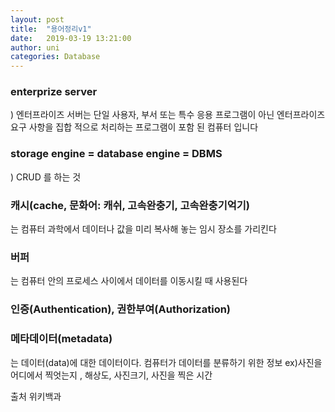 ```yaml
---
layout: post
title:  "용어정리v1"
date:   2019-03-19 13:21:00
author: uni
categories: Database
---
```


<h3>enterprize server</h3> ) 엔터프라이즈 서버는 단일 사용자, 부서 또는 특수 응용 프로그램이 아닌 엔터프라이즈 요구 사항을 집합 적으로 처리하는 프로그램이 포함 된 컴퓨터 입니다

<h3>storage engine = database engine = DBMS</h3>  ) CRUD 를 하는 것


<h3>캐시(cache, 문화어: 캐쉬, 고속완충기, 고속완충기억기)</h3>는 컴퓨터 과학에서 데이터나 값을 미리 복사해 놓는 임시 장소를 가리킨다


<h3>버퍼</h3>는 컴퓨터 안의 프로세스 사이에서 데이터를 이동시킬 때 사용된다


<h3>인증(Authentication), 권한부여(Authorization)</h3>



<h3>메타데이터(metadata)</h3>는 데이터(data)에 대한 데이터이다. 컴퓨터가 데이터를 분류하기 위한 정보 ex)사진을 어디에서 찍엇는지 , 해상도, 사진크기, 사진을 찍은 시간




출처 위키백과








